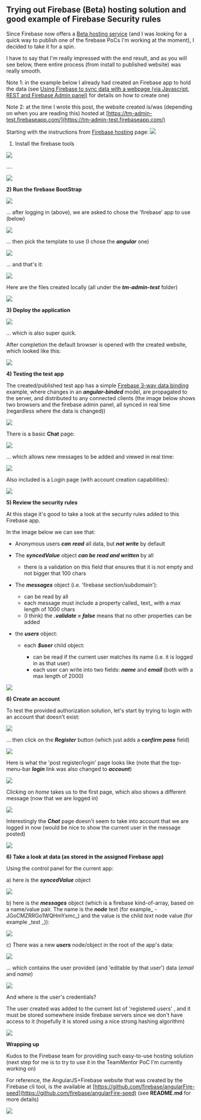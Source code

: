 ##  Trying out Firebase (Beta) hosting solution and good example of Firebase Security rules

Since Firebase now offers a [Beta hosting service](https://www.firebase.com/docs/hosting.html) (and I was looking for a quick way to publish one of the firebase PoCs I'm working at the moment), I decided to take it for a spin.

I have to say that I'm really impressed with the end result, and as you will see below, there entire process (from install to published website) was really smooth.  

Note 1: in the example below I already had created an Firebase app to hold the data (see [Using Firebase to sync data with a webpage (via Javascript, REST and Firebase Admin panel)](http://blog.diniscruz.com/2014/02/using-firebase-to-sync-data-with.html) for details on how to create one)

Note 2: at the time I wrote this post, the website created is/was (depending on when you are reading this) hosted at [https://tm-admin-test.firebaseapp.com/](https://tm-admin-test.firebaseapp.com/)

Starting with the instructions from [Firebase hosting](https://www.firebase.com/docs/hosting.html) page:
![](images/Screen_Shot_2014-02-27_at_16_55_18.png)

1) Install the firebase tools

![](images/Screen_Shot_2014-02-27_at_17_01_47.png)

 ....

![](images/Screen_Shot_2014-02-27_at_17_02_06.png)


**2) Run the firebase BootStrap**

![](images/Screen_Shot_2014-02-27_at_16_33_55.png)

... after logging in (above), we are asked to chose the 'firebase' app to use (below)

![](images/Screen_Shot_2014-02-27_at_16_34_17.png)

... then pick the template to use (I chose the **_angular_** one)

![](images/Screen_Shot_2014-02-27_at_16_34_37.png)

 ... and that's it:

![](images/Screen_Shot_2014-02-27_at_16_35_02.png)

Here are the files created locally (all under the **_tm-admin-test_** folder)

![](images/Screen_Shot_2014-02-27_at_16_36_28.png)

**3) Deploy the application**

![](images/Screen_Shot_2014-02-27_at_16_37_20.png)


... which is also super quick.

After completion the default browser is opened with the created website, which looked like this:

![](images/Screen_Shot_2014-02-27_at_16_40_48.png)

**4) Testing the test app**  

The created/published test app has a simple [Firebase 3-way data binding](https://www.firebase.com/blog/2013-10-04-firebase-angular-data-binding.html) example, where changes in an **_angular-binded_** model, are propagated to the server, and distributed to any connected clients (the image below shows two browsers and the firebase admin panel, all synced in real time (regardless where the data is changed))  

![](images/Screen_Shot_2014-02-27_at_16_42_24.png)

There is a basic **Chat** page:

![](images/Screen_Shot_2014-02-27_at_16_43_55.png)

... which allows new messages to be added and viewed in real time:

![](images/Screen_Shot_2014-02-27_at_16_44_04.png)

Also included is a Login page (with account creation capabilities):

![](images/Screen_Shot_2014-02-27_at_16_44_46.png)

**5) Review the security rules**

At this stage it's good to take a look at the security rules added to this Firebase app.

In the image below we can see that:

  * Anonymous users **_can_** **_read_** all data, but **_not write_** by default
  * The **_syncedValue_** object **_can be read and written_** by all

    * there is a validation on this field that ensures that it is not empty and not bigger that 100 chars

  * The **_messages_** object (i.e. 'firebase section/subdomain'):

    * can be read by all
    * each message must include a property called_ text_ with a max length of 1000 chars
    * (I think) the **_.validate = false_** means that no other properties can be added

  * the **_users_** object:

    * each **_$user_** child object:

      * can be read if the current user matches its name (i.e. it is logged in as that user)
      * each user can write into two fields: _**name**_ and **_email_** (both with a max length of 2000)



![](images/Screen_Shot_2014-02-27_at_16_42_49.png)

**6) Create an account**  

To test the provided authorization solution, let's start by trying to login with an account that doesn't exist:

![](images/Screen_Shot_2014-02-27_at_16_44_58.png)

 ... then click on the **_Register_** button (which just adds a **_confirm pass_** field)

![](images/Screen_Shot_2014-02-27_at_16_45_54.png)

Here is what the 'post register/login' page looks like (note that the top-menu-bar **_login_** link was also changed to **_account_**)

![](images/Screen_Shot_2014-02-27_at_16_46_27.png)

Clicking on _home_ takes us to the first page, which also shows a different message (now that we are logged in)

![](images/Screen_Shot_2014-02-27_at_16_46_57.png)

Interestingly the **_Chat_** page doesn't seem to take into account that we are logged in now (would be nice to show the current user in the message posted)

![](images/Screen_Shot_2014-02-27_at_16_47_20.png)

**6) Take a look at data (as stored in the assigned Firebase app)**  

Using the control panel for the current app:

a) here is the **_syncedValue_** object

![](images/Screen_Shot_2014-02-27_at_16_47_32.png)

b) here is the **_messages_** object (which is a firebase kind-of-array, based on a name/value pair. The name is the **_node_** text (for example_ -JGoCMZRRGo1WQHmYxmc_) and the value is the child _text_ node value (for example _test _)):

![](images/Screen_Shot_2014-02-27_at_16_47_53.png)

c) There was a new **_users_** node/object in the root of the app's data:

![](images/Screen_Shot_2014-02-27_at_16_48_38.png)

... which contains the user provided (and 'editable by that user') data (_email_ and _name_)

![](images/Screen_Shot_2014-02-27_at_16_48_47.png)

And where is the user's credentials?

The user created was added to the current list of 'registered users' , and it must be stored somewhere inside firebase servers since we don't have access to it (hopefully it is stored using a nice strong hashing algorithm)

![](images/Screen_Shot_2014-02-27_at_16_49_07.png)

**Wrapping up**  

Kudos to the Firebase team for providing such easy-to-use hosting solution (next step for me is to try to use it in the TeamMentor PoC I'm currently working on)  

For reference, the AngularJS+Firebase website that was created by the Firebase cli tool, is the available at [https://github.com/firebase/angularFire-seed](https://github.com/firebase/angularFire-seed) (see **README.md** for  more details)

![](images/Screen_Shot_2014-02-27_at_17_32_30.png)
